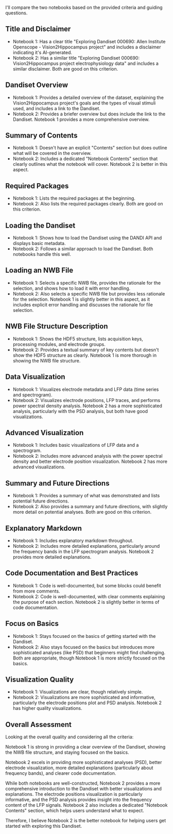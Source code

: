 I'll compare the two notebooks based on the provided criteria and guiding questions.

## Title and Disclaimer
- Notebook 1: Has a clear title "Exploring Dandiset 000690: Allen Institute Openscope - Vision2Hippocampus project" and includes a disclaimer indicating it's AI-generated.
- Notebook 2: Has a similar title "Exploring Dandiset 000690: Vision2Hippocampus project electrophysiology data" and includes a similar disclaimer.
Both are good on this criterion.

## Dandiset Overview
- Notebook 1: Provides a detailed overview of the dataset, explaining the Vision2Hippocampus project's goals and the types of visual stimuli used, and includes a link to the Dandiset.
- Notebook 2: Provides a briefer overview but does include the link to the Dandiset.
Notebook 1 provides a more comprehensive overview.

## Summary of Contents
- Notebook 1: Doesn't have an explicit "Contents" section but does outline what will be covered in the overview.
- Notebook 2: Includes a dedicated "Notebook Contents" section that clearly outlines what the notebook will cover.
Notebook 2 is better in this aspect.

## Required Packages
- Notebook 1: Lists the required packages at the beginning.
- Notebook 2: Also lists the required packages clearly.
Both are good on this criterion.

## Loading the Dandiset
- Notebook 1: Shows how to load the Dandiset using the DANDI API and displays basic metadata.
- Notebook 2: Follows a similar approach to load the Dandiset.
Both notebooks handle this well.

## Loading an NWB File
- Notebook 1: Selects a specific NWB file, provides the rationale for the selection, and shows how to load it with error handling.
- Notebook 2: Also selects a specific NWB file but provides less rationale for the selection.
Notebook 1 is slightly better in this aspect, as it includes explicit error handling and discusses the rationale for file selection.

## NWB File Structure Description
- Notebook 1: Shows the HDF5 structure, lists acquisition keys, processing modules, and electrode groups.
- Notebook 2: Provides a textual summary of key contents but doesn't show the HDF5 structure as clearly.
Notebook 1 is more thorough in showing the NWB file structure.

## Data Visualization
- Notebook 1: Visualizes electrode metadata and LFP data (time series and spectrogram).
- Notebook 2: Visualizes electrode positions, LFP traces, and performs power spectral density analysis.
Notebook 2 has a more sophisticated analysis, particularly with the PSD analysis, but both have good visualizations.

## Advanced Visualization
- Notebook 1: Includes basic visualizations of LFP data and a spectrogram.
- Notebook 2: Includes more advanced analysis with the power spectral density and better electrode position visualization.
Notebook 2 has more advanced visualizations.

## Summary and Future Directions
- Notebook 1: Provides a summary of what was demonstrated and lists potential future directions.
- Notebook 2: Also provides a summary and future directions, with slightly more detail on potential analyses.
Both are good on this criterion.

## Explanatory Markdown
- Notebook 1: Includes explanatory markdown throughout.
- Notebook 2: Includes more detailed explanations, particularly around the frequency bands in the LFP spectrogram analysis.
Notebook 2 provides more detailed explanations.

## Code Documentation and Best Practices
- Notebook 1: Code is well-documented, but some blocks could benefit from more comments.
- Notebook 2: Code is well-documented, with clear comments explaining the purpose of each section.
Notebook 2 is slightly better in terms of code documentation.

## Focus on Basics
- Notebook 1: Stays focused on the basics of getting started with the Dandiset.
- Notebook 2: Also stays focused on the basics but introduces more sophisticated analyses (like PSD) that beginners might find challenging.
Both are appropriate, though Notebook 1 is more strictly focused on the basics.

## Visualization Quality
- Notebook 1: Visualizations are clear, though relatively simple.
- Notebook 2: Visualizations are more sophisticated and informative, particularly the electrode positions plot and PSD analysis.
Notebook 2 has higher quality visualizations.

## Overall Assessment
Looking at the overall quality and considering all the criteria:

Notebook 1 is strong in providing a clear overview of the Dandiset, showing the NWB file structure, and staying focused on the basics.

Notebook 2 excels in providing more sophisticated analyses (PSD), better electrode visualization, more detailed explanations (particularly about frequency bands), and clearer code documentation.

While both notebooks are well-constructed, Notebook 2 provides a more comprehensive introduction to the Dandiset with better visualizations and explanations. The electrode positions visualization is particularly informative, and the PSD analysis provides insight into the frequency content of the LFP signals. Notebook 2 also includes a dedicated "Notebook Contents" section, which helps users understand what to expect.

Therefore, I believe Notebook 2 is the better notebook for helping users get started with exploring this Dandiset.